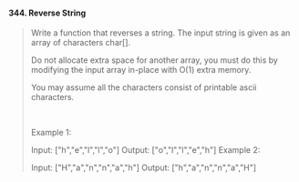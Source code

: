 #### 344. Reverse String
>
>Write a function that reverses a string. The input string is given as an array of characters char[].
>
>Do not allocate extra space for another array, you must do this by modifying the input array in-place with O(1) extra memory.
>
>You may assume all the characters consist of printable ascii characters.
>
> 
>
>Example 1:
>
>Input: ["h","e","l","l","o"]
>Output: ["o","l","l","e","h"]
>Example 2:
>
>Input: ["H","a","n","n","a","h"]
>Output: ["h","a","n","n","a","H"]


